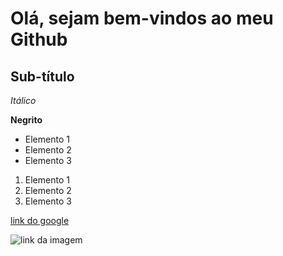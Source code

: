 # Olá, sejam bem-vindos ao meu Github

## Sub-título

*Itálico*


**Negrito**

- Elemento 1
- Elemento 2
- Elemento 3 

1) Elemento 1
2) Elemento 2
3) Elemento 3

[link do google](https:/www.google.com.br)



![link da imagem](https://th.bing.com/th?id=OIP.8SVgggxQcO5L6Dw_61ac4QHaEK&w=333&h=187&c=8&rs=1&qlt=90&o=6&dpr=1.3&pid=3.1&rm=2)
